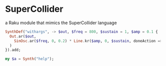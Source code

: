 # SuperCollider

a Raku module that mimics the SuperCollider language


```raku
SynthDef("withargs", -> $out, $freq = 800, $sustain = 1, $amp = 0.1 {
  Out.ar($out,
    SinOsc.ar($freq, 0, 0.2) * Line.kr($amp, 0, $sustain, doneAction => Done.freeSelf)
  )
}).add;

my $a = Synth("help");
```
